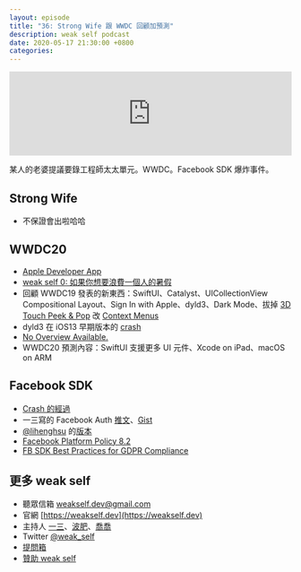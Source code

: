 ```yaml
---
layout: episode
title: "36: Strong Wife 跟 WWDC 回顧加預測"
description: weak self podcast
date: 2020-05-17 21:30:00 +0800
categories: 
---
```

<iframe src="https://www.listennotes.com/embedded/e/0b827c159ffd495786f3191f8d2a458b/" width="100%" style="width: 1px; min-width: 100%;" frameborder="0" scrolling="no" loading="lazy"></iframe>

某人的老婆提議要錄工程師太太單元。WWDC。Facebook SDK 爆炸事件。

## Strong Wife

* 不保證會出啦哈哈

## WWDC20

* [Apple Developer App](https://apps.apple.com/us/app/apple-developer/id640199958)
* [weak self 0: 如果你想要浪費一個人的暑假](https://weakself.dev/episodes/0)
* 回顧 WWDC19 發表的新東西：SwiftUI、Catalyst、UICollectionView Compositional Layout、Sign In with Apple、dyld3、Dark Mode、拔掉 [3D Touch Peek & Pop](https://developer.apple.com/documentation/uikit/uipreviewaction) 改 [Context Menus](https://developer.apple.com/documentation/uikit/uicontextmenuinteraction)
* dyld3 在 iOS13 早期版本的 [crash](https://forums.developer.apple.com/thread/122858)
* [No Overview Available.](https://nooverviewavailable.com)
* WWDC20 預測內容：SwiftUI 支援更多 UI 元件、Xcode on iPad、macOS on ARM

## Facebook SDK

* [Crash 的經過](https://twitter.com/1star_therapist/status/1258220204221317121?s=20)
* 一三寫的 Facebook Auth [推文](https://twitter.com/ethanhuang13/status/1258964907246026755?s=20)、[Gist](https://gist.github.com/ethanhuang13/70c27ea9b5eb53199bc67c3bc9d47b7b)
* [@lihenghsu](https://twitter.com/lihenghsu) 的[版本](https://gist.github.com/yesleon/904d8fe418a17467aada5b8661dba665)
* [Facebook Platform Policy 8.2](https://developers.facebook.com/policy/)
* [FB SDK Best Practices for GDPR Compliance](https://developers.facebook.com/docs/app-events/gdpr-compliance/)

## 更多 weak self

* 聽眾信箱 [weakself.dev@gmail.com](mailto:weakself.dev@gmail.com)
* 官網 [https://weakself.dev](https://weakself.dev)
* 主持人 [一三](https://twitter.com/ethanhuang13)、[波肥](https://twitter.com/PofatTseng)、[喬喬](https://twitter.com/joe_trash_talk)
* Twitter [@weak_self](https://twitter.com/weak_self)
* [提問箱](https://peing.net/zh-TW/weak_self)
* [贊助 weak self](https://weakself.dev/#donation)